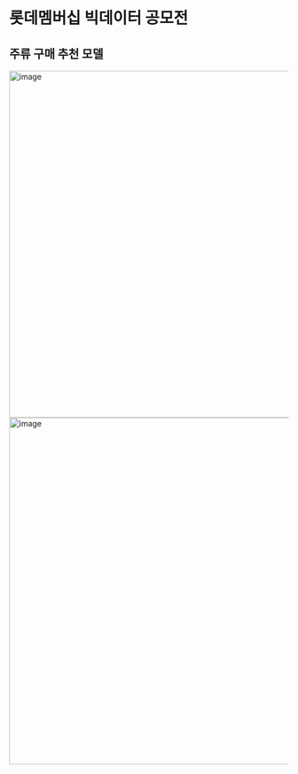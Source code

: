 # 롯데멤버십 빅데이터 공모전
## 주류 구매 추천 모델
<img width="626" alt="image" src="https://github.com/ozzzih/Lotte_Bigdata_Analysis/assets/90295119/fd8488bc-b521-4044-8474-478d8a433350">
<img width="626" alt="image" src="https://github.com/ozzzih/Lotte_Bigdata_Analysis/assets/90295119/4233ff93-f71e-41fc-b566-b0d59af379bc">
